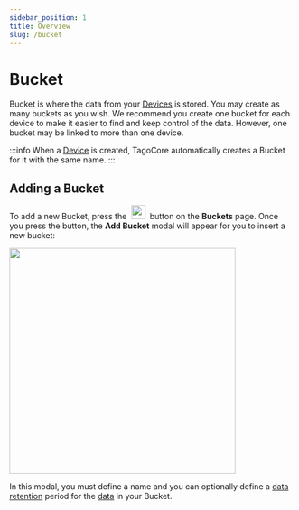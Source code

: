 ```yaml
---
sidebar_position: 1
title: Overview
slug: /bucket
---
```


# Bucket

Bucket is where the data from your [Devices](/device) is stored. You may create as many buckets as you wish. We recommend you create one bucket for each device to make it easier to find and keep control of the data. However, one bucket may be linked to more than one device.

:::info
When a [Device](/device) is created, TagoCore automatically creates a Bucket for it with the same name.
:::

## Adding a Bucket

To add a new Bucket, press the&nbsp; <img className="inline-image" src="/img/bucket/add-bucket-button.png" height="25px" /> &nbsp;button on the **Buckets** page. Once you press the button, the **Add Bucket** modal will appear for you to insert a new bucket:

<img className="big-image" src="/img/bucket/add-bucket-modal.png" height="400px" />

In this modal, you must define a name and you can optionally define a [data retention](/bucket/data-retention) period for the [data](/bucket/data) in your Bucket.
